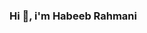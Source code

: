 ### Hi 👋, i'm Habeeb Rahmani

<!--
**outlook313/outlook313** is a ✨ _special_ ✨ repository because its `README.md` (this file) appears on your GitHub profile.

Here are some ideas to get you started:

- 🔭 I’m currently i'm an engineering student(software egn)
- 🌱 I’m currently learning  and working under:machine learning ,Deep learning,Artificial Intelligence,computer vision,Data science,Data mining,python programming
- 👯 I’m looking to collaborate AI technology
- 🤔 I’m looking for help with ...
- 💬 Ask me about ...
- 📫 How to reach me: ...
- 😄 Pronouns: ...
- ⚡ Fun fact: ...
-->

